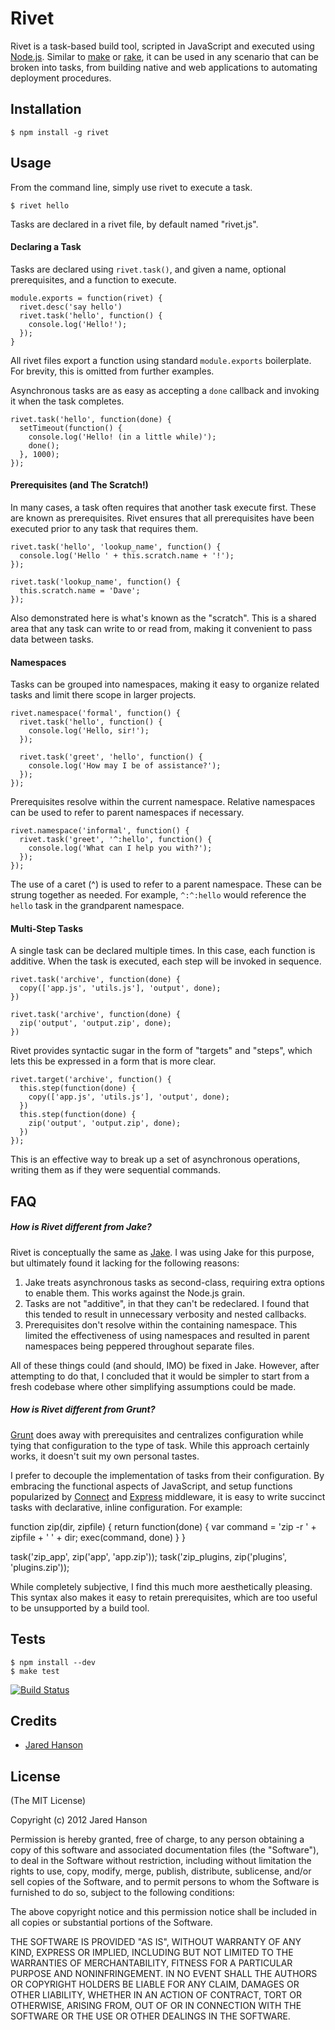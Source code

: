 # Rivet

Rivet is a task-based build tool, scripted in JavaScript and executed using
[Node.js](http://nodejs.org/).  Similar to [make](http://www.gnu.org/software/make/)
or [rake](http://rake.rubyforge.org/), it can be used in any scenario that can
be broken into tasks, from building native and web applications to automating
deployment procedures.  

## Installation

    $ npm install -g rivet

## Usage

From the command line, simply use rivet to execute a task.

    $ rivet hello
    
Tasks are declared in a rivet file, by default named "rivet.js".

#### Declaring a Task

Tasks are declared using `rivet.task()`, and given a name, optional
prerequisites, and a function to execute.

    module.exports = function(rivet) {
      rivet.desc('say hello')
      rivet.task('hello', function() {
        console.log('Hello!');
      });
    }

All rivet files export a function using standard `module.exports` boilerplate.
For brevity, this is omitted from further examples.

Asynchronous tasks are as easy as accepting a `done` callback and invoking it
when the task completes.

    rivet.task('hello', function(done) {
      setTimeout(function() {
        console.log('Hello! (in a little while)');
        done();
      }, 1000);
    });
    
#### Prerequisites (and The Scratch!)

In many cases, a task often requires that another task execute first.  These
are known as prerequisites.  Rivet ensures that all prerequisites have been
executed prior to any task that requires them.

    rivet.task('hello', 'lookup_name', function() {
      console.log('Hello ' + this.scratch.name + '!');
    });
    
    rivet.task('lookup_name', function() {
      this.scratch.name = 'Dave';
    });

Also demonstrated here is what's known as the "scratch".  This is a shared
area that any task can write to or read from, making it convenient to pass data
between tasks.

#### Namespaces

Tasks can be grouped into namespaces, making it easy to organize related tasks
and limit there scope in larger projects.

    rivet.namespace('formal', function() {
      rivet.task('hello', function() {
        console.log('Hello, sir!');
      });

      rivet.task('greet', 'hello', function() {
        console.log('How may I be of assistance?');
      });
    });
    
Prerequisites resolve within the current namespace.  Relative namespaces can be
used to refer to parent namespaces if necessary.

    rivet.namespace('informal', function() {
      rivet.task('greet', '^:hello', function() {
        console.log('What can I help you with?');
      });
    });

The use of a caret (^) is used to refer to a parent namespace.  These can be
strung together as needed.  For example, `^:^:hello` would reference the `hello`
task in the grandparent namespace.

#### Multi-Step Tasks

A single task can be declared multiple times.  In this case, each function is
additive.  When the task is executed, each step will be invoked in sequence.

    rivet.task('archive', function(done) {
      copy(['app.js', 'utils.js'], 'output', done);
    })
    
    rivet.task('archive', function(done) {
      zip('output', 'output.zip', done);
    })

Rivet provides syntactic sugar in the form of "targets" and "steps", which lets
this be expressed in a form that is more clear.

    rivet.target('archive', function() {
      this.step(function(done) {
        copy(['app.js', 'utils.js'], 'output', done);
      })
      this.step(function(done) {
        zip('output', 'output.zip', done);
      })
    });

This is an effective way to break up a set of asynchronous operations, writing
them as if they were sequential commands.

## FAQ

##### How is Rivet different from Jake?

Rivet is conceptually the same as [Jake](https://github.com/mde/jake/).  I was
using Jake for this purpose, but ultimately found it lacking for the following
reasons:

1. Jake treats asynchronous tasks as second-class, requiring extra options to
   enable them.  This works against the Node.js grain.
2. Tasks are not "additive", in that they can't be redeclared.  I found that
   this tended to result in unnecessary verbosity and nested callbacks.
3. Prerequisites don't resolve within the containing namespace.  This limited
   the effectiveness of using namespaces and resulted in parent namespaces being
   peppered throughout separate files.

All of these things could (and should, IMO) be fixed in Jake.  However, after
attempting to do that, I concluded that it would be simpler to start from a
fresh codebase where other simplifying assumptions could be made.

##### How is Rivet different from Grunt?

[Grunt](https://github.com/cowboy/grunt) does away with prerequisites and
centralizes configuration while tying that configuration to the type of task.
While this approach certainly works, it doesn't suit my own personal tastes.

I prefer to decouple the implementation of tasks from their configuration.
By embracing the functional aspects of JavaScript, and setup functions
popularized by [Connect](http://www.senchalabs.org/connect/) and [Express](http://expressjs.com/)
middleware, it is easy to write succinct tasks with declarative, inline
configuration.  For example:

   function zip(dir, zipfile) {
     return function(done) {
       var command = 'zip -r ' + zipfile + ' ' + dir;
       exec(command, done)
     }
   }
   
   task('zip_app', zip('app', 'app.zip'));
   task('zip_plugins, zip('plugins', 'plugins.zip'));

While completely subjective, I find this much more aesthetically pleasing.  This
syntax also makes it easy to retain prerequisites, which are too useful to be
unsupported by a build tool.

## Tests

    $ npm install --dev
    $ make test

[![Build Status](https://secure.travis-ci.org/jaredhanson/rivet.png)](http://travis-ci.org/jaredhanson/rivet)

## Credits

  - [Jared Hanson](http://github.com/jaredhanson)

## License

(The MIT License)

Copyright (c) 2012 Jared Hanson

Permission is hereby granted, free of charge, to any person obtaining a copy of
this software and associated documentation files (the "Software"), to deal in
the Software without restriction, including without limitation the rights to
use, copy, modify, merge, publish, distribute, sublicense, and/or sell copies of
the Software, and to permit persons to whom the Software is furnished to do so,
subject to the following conditions:

The above copyright notice and this permission notice shall be included in all
copies or substantial portions of the Software.

THE SOFTWARE IS PROVIDED "AS IS", WITHOUT WARRANTY OF ANY KIND, EXPRESS OR
IMPLIED, INCLUDING BUT NOT LIMITED TO THE WARRANTIES OF MERCHANTABILITY, FITNESS
FOR A PARTICULAR PURPOSE AND NONINFRINGEMENT. IN NO EVENT SHALL THE AUTHORS OR
COPYRIGHT HOLDERS BE LIABLE FOR ANY CLAIM, DAMAGES OR OTHER LIABILITY, WHETHER
IN AN ACTION OF CONTRACT, TORT OR OTHERWISE, ARISING FROM, OUT OF OR IN
CONNECTION WITH THE SOFTWARE OR THE USE OR OTHER DEALINGS IN THE SOFTWARE.
